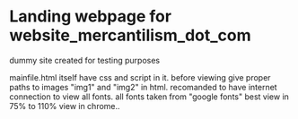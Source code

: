 # Landing webpage  for website_mercantilism_dot_com
dummy site created for testing purposes

mainfile.html itself have css and script in it.
before viewing give proper paths to images "img1" and "img2" in html. 
recomanded to have internet connection to view all fonts. all fonts taken from "google fonts"
best view in 75% to 110% view in chrome..

